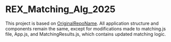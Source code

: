 # REX_Matching_Alg_2025

This project is based on [OriginalRepoName](https://github.com/anandkaranubc/rex_matching).
All application structure and components remain the same, except for modifications made to matching.js file, App.js, and MatchingResults.js, which contains updated matching logic.

